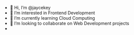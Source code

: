 - 👋 Hi, I’m @jaycekey
- 👀 I’m interested in Frontend Development
- 🌱 I’m currently learning Cloud Computing
- 💞️ I’m looking to collaborate on Web Development projects
- 
<!---
jaycekey/jaycekey is a ✨ special ✨ repository because its `README.md` (this file) appears on your GitHub profile.
You can click the Preview link to take a look at your changes.
--->
